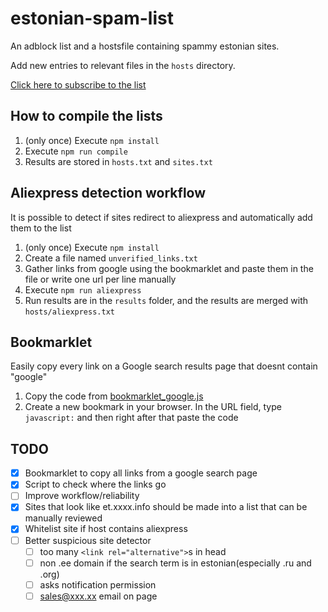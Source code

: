 # estonian-spam-list
An adblock list and a hostsfile containing spammy estonian sites.

Add new entries to relevant files in the ```hosts``` directory.

[Click here to subscribe to the list](https://subscribe.adblockplus.org/?location=https://raw.githubusercontent.com/doomnoodles/estonian-spam-list/main/sites.txt&title=Estonian%20spam-sites%20list)

## How to compile the lists

1. (only once) Execute ```npm install```
2. Execute ```npm run compile```
3. Results are stored in ```hosts.txt``` and ```sites.txt```

## Aliexpress detection workflow
It is possible to detect if sites redirect to aliexpress and automatically add them to the list

1. (only once) Execute ```npm install```
2. Create a file named ```unverified_links.txt```
3. Gather links from google using the bookmarklet and paste them in the file or write one url per line manually
4. Execute ```npm run aliexpress```
5. Run results are in the ```results``` folder, and the results are merged with ```hosts/aliexpress.txt```

## Bookmarklet
Easily copy every link on a Google search results page that doesnt contain "google"

1. Copy the code from [bookmarklet_google.js](https://github.com/doomnoodles/estonian-spam-list/blob/main/bookmarklet_google.js)
2. Create a new bookmark in your browser. In the URL field, type  ```javascript:``` and then right after that paste the code

## TODO
- [x] Bookmarklet to copy all links from a google search page
- [x] Script to check where the links go
- [ ] Improve workflow/reliability
- [x] Sites that look like et.xxxx.info should be made into a list that can be manually reviewed
- [x] Whitelist site if host contains aliexpress
- [ ] Better suspicious site detector
  - [ ] too many ```<link rel="alternative">```s in head
  - [ ] non .ee domain if the search term is in estonian(especially .ru and .org)
  - [ ] asks notification permission
  - [ ] sales@xxx.xx email on page